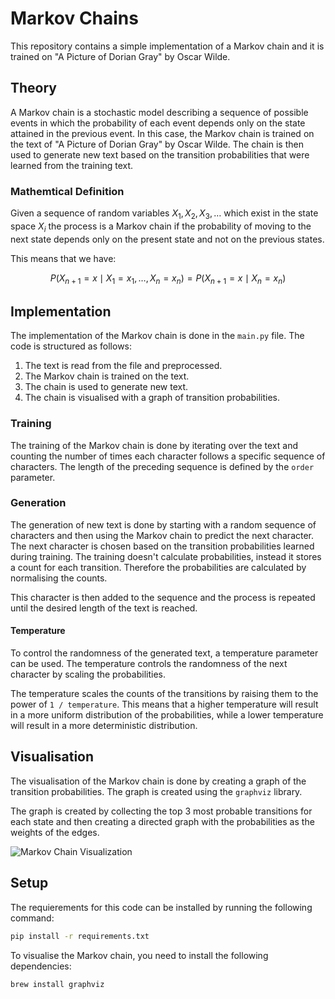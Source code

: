 # Markov Chains

This repository contains a simple implementation of a Markov chain and it is trained on "A Picture of Dorian Gray" by Oscar Wilde.

## Theory

A Markov chain is a stochastic model describing a sequence of possible events in which the probability of each event depends only on the state attained in the previous event. In this case, the Markov chain is trained on the text of "A Picture of Dorian Gray" by Oscar Wilde. The chain is then used to generate new text based on the transition probabilities that were learned from the training text.

### Mathemtical Definition

Given a sequence of random variables $X_1, X_2, X_3, \ldots$ which exist in the state space $X_i$ the process is a Markov chain if the probability of moving to the next state depends only on the present state and not on the previous states.

This means that we have:

$$ P(X_{n+1} = x \mid X_1 = x_1, \ldots, X_n = x_n) = P(X_{n+1} = x \mid X_n = x_n) $$

## Implementation

The implementation of the Markov chain is done in the `main.py` file. The code is structured as follows:

1. The text is read from the file and preprocessed.
2. The Markov chain is trained on the text.
3. The chain is used to generate new text.
4. The chain is visualised with a graph of transition probabilities.

### Training

The training of the Markov chain is done by iterating over the text and counting the number of times each character follows a specific sequence of characters. The length of the preceding sequence is defined by the `order` parameter.

### Generation

The generation of new text is done by starting with a random sequence of characters and then using the Markov chain to predict the next character. The next character is chosen based on the transition probabilities learned during training. The training doesn't calculate probabilities, instead it stores a count for each transition. Therefore the probabilities are calculated by normalising the counts.

This character is then added to the sequence and the process is repeated until the desired length of the text is reached.

#### Temperature

To control the randomness of the generated text, a temperature parameter can be used. The temperature controls the randomness of the next character by scaling the probabilities.

The temperature scales the counts of the transitions by raising them to the power of `1 / temperature`. This means that a higher temperature will result in a more uniform distribution of the probabilities, while a lower temperature will result in a more deterministic distribution.


## Visualisation

The visualisation of the Markov chain is done by creating a graph of the transition probabilities. The graph is created using the `graphviz` library.

The graph is created by collecting the top 3 most probable transitions for each state and then creating a directed graph with the probabilities as the weights of the edges.

![Markov Chain Visualization](markov_visualization.png)

## Setup

The requierements for this code can be installed by running the following command:

```bash
pip install -r requirements.txt
```

To visualise the Markov chain, you need to install the following dependencies:

```bash
brew install graphviz
```

